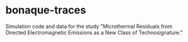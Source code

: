 # bonaque-traces
Simulation code and data for the study "Microthermal Residuals from Directed Electromagnetic Emissions as a New Class of Technosignature."
